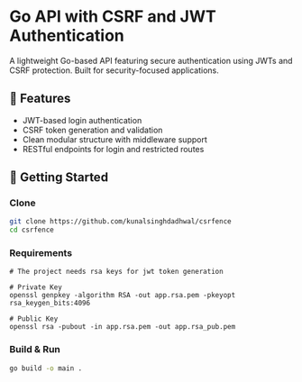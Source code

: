 # Go API with CSRF and JWT Authentication

A lightweight Go-based API featuring secure authentication using JWTs and CSRF protection. Built for security-focused applications.

## 🔐 Features

- JWT-based login authentication
- CSRF token generation and validation
- Clean modular structure with middleware support
- RESTful endpoints for login and restricted routes

## 🚀 Getting Started

### Clone

```bash
git clone https://github.com/kunalsinghdadhwal/csrfence
cd csrfence
```

### Requirements
```
# The project needs rsa keys for jwt token generation

# Private Key
openssl genpkey -algorithm RSA -out app.rsa.pem -pkeyopt rsa_keygen_bits:4096

# Public Key
openssl rsa -pubout -in app.rsa.pem -out app.rsa_pub.pem
```

### Build & Run

```bash
go build -o main .
```

